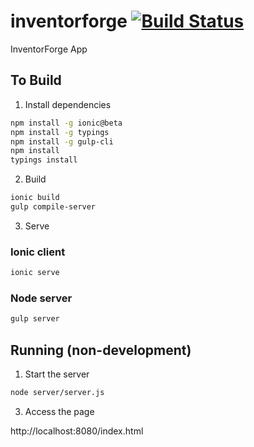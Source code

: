 # inventorforge [![Build Status](https://travis-ci.org/InventorForgeMakerspace/inventorforge.svg?branch=master)](https://travis-ci.org/InventorForgeMakerspace/inventorforge)
InventorForge App

## To Build

1. Install dependencies

```bash
npm install -g ionic@beta
npm install -g typings
npm install -g gulp-cli
npm install
typings install
```

2. Build

```bash
ionic build
gulp compile-server
```

3. Serve

### Ionic client

```bash
ionic serve
```


### Node server

```bash
gulp server
```


## Running (non-development)

1. Start the server

```bash
node server/server.js
```

3. Access the page

http://localhost:8080/index.html
